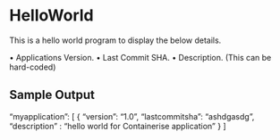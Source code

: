 # HelloWorld
This is a hello world program to display the below details.

• Applications Version.
• Last Commit SHA.
• Description. (This can be hard-coded)


Sample Output
-------------
“myapplication”: [
{
“version”: “1.0”,
“lastcommitsha”: “ashdgasdg”,
“description” : “hello world for Containerise application”
}
]
